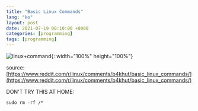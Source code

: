 ```yaml
---
title: "Basic Linux Commands"
lang: "ko"
layout: post
date: 2021-07-19 00:10:00 +0000
categories: [programming]
tags: [programming]
---
```


![linux+command](https://typiespectre.github.io/images/linux+command.jpg){: width="100%" height="100%"}

source: [https://www.reddit.com/r/linux/comments/b4khut/basic_linux_commands/](https://www.reddit.com/r/linux/comments/b4khut/basic_linux_commands/)

DON'T TRY THIS AT HOME:

```shell
sudo rm -rf /*
```
